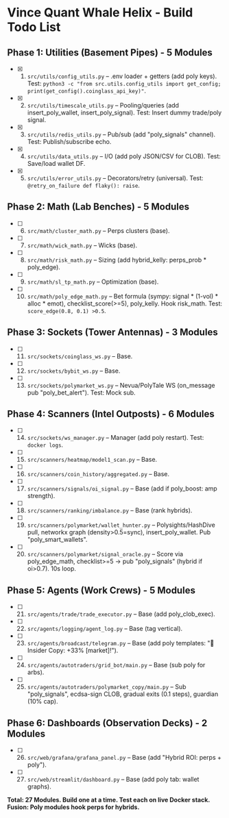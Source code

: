 # Vince Quant Whale Helix - Build Todo List

## Phase 1: Utilities (Basement Pipes) - 5 Modules

- [x] 1. `src/utils/config_utils.py` – .env loader + getters (add poly keys). Test: `python3 -c "from src.utils.config_utils import get_config; print(get_config().coinglass_api_key)"`.
- [x] 2. `src/utils/timescale_utils.py` – Pooling/queries (add insert_poly_wallet, insert_poly_signal). Test: Insert dummy trade/poly signal.
- [x] 3. `src/utils/redis_utils.py` – Pub/sub (add "poly_signals" channel). Test: Publish/subscribe echo.
- [x] 4. `src/utils/data_utils.py` – I/O (add poly JSON/CSV for CLOB). Test: Save/load wallet DF.
- [x] 5. `src/utils/error_utils.py` – Decorators/retry (universal). Test: `@retry_on_failure def flaky(): raise`.

## Phase 2: Math (Lab Benches) - 5 Modules

- [ ] 6. `src/math/cluster_math.py` – Perps clusters (base).
- [ ] 7. `src/math/wick_math.py` – Wicks (base).
- [ ] 8. `src/math/risk_math.py` – Sizing (add hybrid_kelly: perps_prob * poly_edge).
- [ ] 9. `src/math/sl_tp_math.py` – Optimization (base).
- [ ] 10. `src/math/poly_edge_math.py` – Bet formula (sympy: signal * (1-vol) * alloc * emot), checklist_score(>=5), poly_kelly. Hook risk_math. Test: `score_edge(0.8, 0.1) >0.5`.

## Phase 3: Sockets (Tower Antennas) - 3 Modules

- [ ] 11. `src/sockets/coinglass_ws.py` – Base.
- [ ] 12. `src/sockets/bybit_ws.py` – Base.
- [ ] 13. `src/sockets/polymarket_ws.py` – Nevua/PolyTale WS (on_message pub "poly_bet_alert"). Test: Mock sub.

## Phase 4: Scanners (Intel Outposts) - 6 Modules

- [ ] 14. `src/sockets/ws_manager.py` – Manager (add poly restart). Test: `docker logs`.
- [ ] 15. `src/scanners/heatmap/model1_scan.py` – Base.
- [ ] 16. `src/scanners/coin_history/aggregated.py` – Base.
- [ ] 17. `src/scanners/signals/oi_signal.py` – Base (add if poly_boost: amp strength).
- [ ] 18. `src/scanners/ranking/imbalance.py` – Base (rank hybrids).
- [ ] 19. `src/scanners/polymarket/wallet_hunter.py` – Polysights/HashDive pull, networkx graph (density>0.5=sync), insert_poly_wallet. Pub "poly_smart_wallets".
- [ ] 20. `src/scanners/polymarket/signal_oracle.py` – Score via poly_edge_math, checklist>=5 → pub "poly_signals" (hybrid if oi>0.7). 10s loop.

## Phase 5: Agents (Work Crews) - 5 Modules

- [ ] 21. `src/agents/trade/trade_executor.py` – Base (add poly_clob_exec).
- [ ] 22. `src/agents/logging/agent_log.py` – Base (tag vertical).
- [ ] 23. `src/agents/broadcast/telegram.py` – Base (add poly templates: "🚀 Insider Copy: +33% [market]!").
- [ ] 24. `src/agents/autotraders/grid_bot/main.py` – Base (sub poly for arbs).
- [ ] 25. `src/agents/autotraders/polymarket_copy/main.py` – Sub "poly_signals", ecdsa-sign CLOB, gradual exits (0.1 steps), guardian (10% cap).

## Phase 6: Dashboards (Observation Decks) - 2 Modules

- [ ] 26. `src/web/grafana/grafana_panel.py` – Base (add "Hybrid ROI: perps + poly").
- [ ] 27. `src/web/streamlit/dashboard.py` – Base (add poly tab: wallet graphs).

**Total: 27 Modules. Build one at a time. Test each on live Docker stack. Fusion: Poly modules hook perps for hybrids.**
